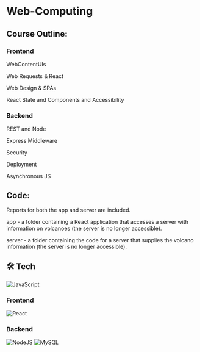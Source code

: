 # Web-Computing

## Course Outline:
### Frontend
WebContentUIs

Web Requests & React

Web Design & SPAs

React State and Components and Accessibility

### Backend
REST and Node

Express Middleware

Security

Deployment

Asynchronous JS

## Code:
Reports for both the app and server are included.

app - a folder containing a React application that accesses a server with information on volcanoes (the server is no longer accessible).

server -  a folder containing the code for a server that supplies the volcano information (the server is no longer accessible).

## 🛠 Tech
![JavaScript](https://img.shields.io/badge/javascript-%23323330.svg?style=for-the-badge&logo=javascript&logoColor=%23F7DF1E)

### Frontend
![React](https://img.shields.io/badge/react-%2320232a.svg?style=for-the-badge&logo=react&logoColor=%2361DAFB)

### Backend
![NodeJS](https://img.shields.io/badge/node.js-6DA55F?style=for-the-badge&logo=node.js&logoColor=white)
![MySQL](https://img.shields.io/badge/mysql-%2300f.svg?style=for-the-badge&logo=mysql&logoColor=white)
